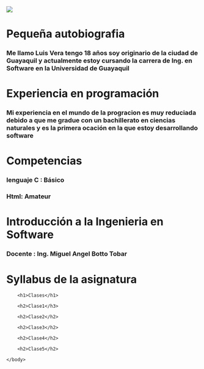 <html>
    <head>
        <title>Luis Alberto Vera Garcia </title> 
    </head>
    <img src="Descargas/Luis Vera.jpg"/>
    <body>
        <h1>Pequeña autobiografia</h1>
        <h3>Me llamo Luis Vera tengo 18 años soy originario de la ciudad de Guayaquil y actualmente estoy cursando la carrera de Ing. en Software en la Universidad de Guayaquil</h3>
        <h1>Experiencia en programación</h1>
        <h3>Mi experiencia en el mundo de la progracion es muy reduciada debido a que me gradue con un bachillerato en ciencias naturales y es la primera ocación en la que estoy desarrollando software</h3>
        <h1>Competencias</h1>
        <h3>lenguaje C : Básico </h3>
        <h3>Html: Amateur </h3>
        <h1>Introducción a la Ingenieria en Software </h1>
        <h3>Docente : Ing. Miguel Angel Botto Tobar</h3>
        <h1>Syllabus de la asignatura</h1>

        <h1>Clases</h1>
        
        <h2>Clase1</h3>

        <h2>Clase2</h2>

        <h2>Clase3</h2>

        <h2>Clase4</h2>

        <h2>Clase5</h2>

    </body>
</html> 
